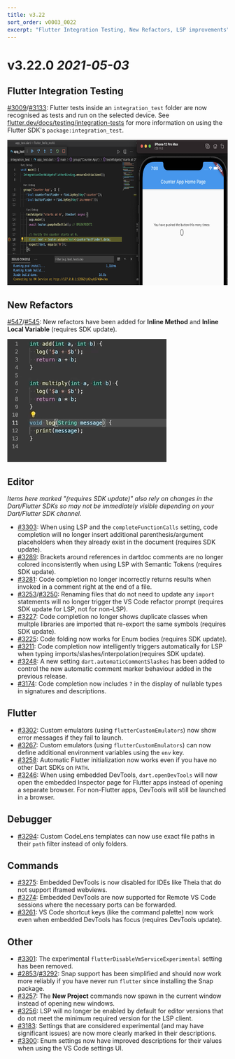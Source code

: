 ```yaml
---
title: v3.22
sort_order: v0003_0022
excerpt: "Flutter Integration Testing, New Refactors, LSP improvements"
---
```


# v3.22.0 *2021-05-03*


## Flutter Integration Testing

[#3009](https://github.com/Dart-Code/Dart-Code/issues/3009)/[#3133](https://github.com/Dart-Code/Dart-Code/issues/3133): Flutter tests inside an `integration_test` folder are now recognised as tests and run on the selected device. See [flutter.dev/docs/testing/integration-tests](https://flutter.dev/docs/testing/integration-tests) for more information on using the Flutter SDK's `package:integration_test`.

<img loading="lazy" src="/images/release_notes/v3.22/integration_test.png" width="700" height="331" />

## New Refactors

[#547](https://github.com/Dart-Code/Dart-Code/issues/547)/[#545](https://github.com/Dart-Code/Dart-Code/issues/545): New refactors have been added for **Inline Method** and **Inline Local Variable** (requires SDK update).

<img loading="lazy" src="/images/release_notes/v3.22/refactor_inline_method.gif" width="364" height="280" />

## Editor

_Items here marked "(requires SDK update)" also rely on changes in the Dart/Flutter SDKs so may not be immediately visible depending on your Dart/Flutter SDK channel._

- [#3303](https://github.com/Dart-Code/Dart-Code/issues/3303): When using LSP and the `completeFunctionCalls` setting, code completion will no longer insert additional parenthesis/argument placeholders when they already exist in the document (requires SDK update).
- [#3289](https://github.com/Dart-Code/Dart-Code/issues/3289): Brackets around references in dartdoc comments are no longer colored inconsistently when using LSP with Semantic Tokens (requires SDK update).
- [#3281](https://github.com/Dart-Code/Dart-Code/issues/3281): Code completion no longer incorrectly returns results when invoked in a comment right at the end of a file.
- [#3253](https://github.com/Dart-Code/Dart-Code/issues/3253)/[#3250](https://github.com/Dart-Code/Dart-Code/issues/3250): Renaming files that do not need to update any `import` statements will no longer trigger the VS Code refactor prompt (requires SDK update for LSP, not for non-LSP).
- [#3227](https://github.com/Dart-Code/Dart-Code/issues/3227): Code completion no longer shows duplicate classes when multple libraries are imported that re-export the same symbols (requires SDK update).
- [#3225](https://github.com/Dart-Code/Dart-Code/issues/3225): Code folding now works for Enum bodies (requires SDK update).
- [#3211](https://github.com/Dart-Code/Dart-Code/issues/3211): Code completion now intelligently triggers automatically for LSP when typing imports/slashes/interpolation(requires SDK update).
- [#3248](https://github.com/Dart-Code/Dart-Code/issues/3248): A new setting `dart.automaticCommentSlashes` has been added to control the new automatic comment marker behaviour added in the previous release.
- [#3174](https://github.com/Dart-Code/Dart-Code/issues/3174): Code completion now includes `?` in the display of nullable types in signatures and descriptions.

## Flutter

- [#3302](https://github.com/Dart-Code/Dart-Code/issues/3302): Custom emulators (using `flutterCustomEmulators`) now show error messages if they fail to launch.
- [#3267](https://github.com/Dart-Code/Dart-Code/issues/3267): Custom emulators (using `flutterCustomEmulators`) can now define additional environment variables using the `env` key.
- [#3258](https://github.com/Dart-Code/Dart-Code/issues/3258): Automatic Flutter initialization now works even if you have no other Dart SDKs on `PATH`.
- [#3246](https://github.com/Dart-Code/Dart-Code/issues/3246): When using embedded DevTools, `dart.openDevTools` will now open the embedded Inspector page for Flutter apps instead of opening a separate browser. For non-Flutter apps, DevTools will still be launched in a browser.

## Debugger

- [#3294](https://github.com/Dart-Code/Dart-Code/issues/3294): Custom CodeLens templates can now use exact file paths in their `path` filter instead of only folders.

## Commands

- [#3275](https://github.com/Dart-Code/Dart-Code/issues/3275): Embedded DevTools is now disabled for IDEs like Theia that do not support iframed webviews.
- [#3274](https://github.com/Dart-Code/Dart-Code/issues/3274): Embedded DevTools are now supported for Remote VS Code sessions where the necessary ports can be forwarded.
- [#3261](https://github.com/Dart-Code/Dart-Code/issues/3261): VS Code shortcut keys (like the command palette) now work even when embedded DevTools has focus (requires DevTools update).

## Other

- [#3301](https://github.com/Dart-Code/Dart-Code/issues/3301): The experimental `flutterDisableVmServiceExperimental` setting has been removed.
- [#2853](https://github.com/Dart-Code/Dart-Code/issues/2853)/[#3292](https://github.com/Dart-Code/Dart-Code/issues/3292): Snap support has been simplified and should now work more reliably if you have never run `flutter` since installing the Snap package.
- [#3257](https://github.com/Dart-Code/Dart-Code/issues/3257): The **New Project** commands now spawn in the current window instead of opening new windows.
- [#3256](https://github.com/Dart-Code/Dart-Code/issues/3256): LSP will no longer be enabled by default for editor versions that do not meet the minimum required version for the LSP client.
- [#3183](https://github.com/Dart-Code/Dart-Code/issues/3183): Settings that are considered experimental (and may have significant issues) are now more clearly marked in their descriptions.
- [#3300](https://github.com/Dart-Code/Dart-Code/issues/3300): Enum settings now have improved descriptions for their values when using the VS Code settings UI.
